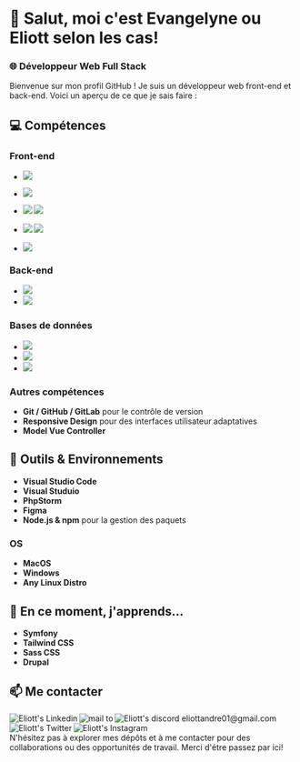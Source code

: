 # 👋 Salut, moi c'est Evangelyne ou Eliott selon les cas!

### 🌐 Développeur Web Full Stack

Bienvenue sur mon profil GitHub ! Je suis un développeur web front-end et back-end. Voici un aperçu de ce que je sais faire :

## 💻 Compétences

### Front-end

- **<img src="https://img.shields.io/badge/HTML5-E34F26?style=for-the-badge&logo=html5&logoColor=white" />**
  <br>

- **<img src="https://img.shields.io/badge/CSS3-1572B6?style=for-the-badge&logo=css3&logoColor=white" />**
  <br>

- **<img src="https://img.shields.io/badge/JavaScript-F7DF1E?style=for-the-badge&logo=javascript&logoColor=white"/> <img src="https://img.shields.io/badge/TypeScript-3077C6?style=for-the-badge&logo=TypeScript&logoColor=white"/>**
  <br>

- **<img src="https://img.shields.io/badge/Vue.JS-41B883?style=for-the-badge&logo=Vue.JS&logoColor=white"/> <img src="https://img.shields.io/badge/Vite-9D5DFD?style=for-the-badge&logo=Vite&logoColor=white"/>**
  <br>

- **<img src="https://img.shields.io/badge/bootstrap-1572B6?style=for-the-badge&logo=bootstrap&logoColor=white" />**
  <br>

### Back-end

- **<img src="https://img.shields.io/badge/PHP-ffb0c0?style=for-the-badge&logo=PHP&logoColor=white" /><br>**
- **<img src="https://img.shields.io/badge/Symfony-300e4a?style=for-the-badge&logo=Symfony&logoColor=white"/><br>**

### Bases de données

- **<img src="https://img.shields.io/badge/MySQL-00758F?style=for-the-badge&logo=MySQL&logoColor=white"/><br>**
- **<img src="https://img.shields.io/badge/PhpMyAdmin-F89C0E?style=for-the-badge&logo=PhpMyAdmin&logoColor=white"/><br>**
- **<img src="https://img.shields.io/badge/MongoDB-3FA037?style=for-the-badge&logo=MongoDB&logoColor=white"/><br>**

### Autres compétences

- **Git / GitHub / GitLab** pour le contrôle de version
- **Responsive Design** pour des interfaces utilisateur adaptatives
- **Model Vue Controller**

## 🔧 Outils & Environnements

- **Visual Studio Code**
- **Visual Studuio**
- **PhpStorm**
- **Figma**
- **Node.js & npm** pour la gestion des paquets

### OS

- **MacOS**
- **Windows**
- **Any Linux Distro**

## 🌱 En ce moment, j'apprends...

- **Symfony**
- **Tailwind CSS**
- **Sass CSS**
- **Drupal**

## 📫 Me contacter

<a href="https://www.linkedin.com/in/eliott-andré">
  <img align="left" alt="Eliott's Linkedin" src="https://img.shields.io/badge/LinkedIn-0077B5?style=for-the-badge&logo=linkedin&logoColor=white" />
</a>

<a href="mailto:eliottandre01@gmail.com">
  <img align="left" alt="mail to " src="https://img.shields.io/badge/mail-E76E29?style=for-the-badge&logo=gmail&logoColor=white" />
</a>

<a href="https://discordapp.com/users/424662360729583626">
  <img align="left" alt="Eliott's discord eliottandre01@gmail.com" src="https://img.shields.io/badge/Discord-51007A?style=for-the-badge&logo=Discord&logoColor=white" />
</a>

<a href="https://twitter.com/EliottAndre3">
  <img align="left" alt="Eliott's Twitter" src="https://img.shields.io/badge/Twitter-1DA1F2?style=for-the-badge&logo=Twitter&logoColor=white" />
</a>

<a href="https://www.instagram.com/eliott.andre/">
  <img align="left" alt="Eliott's Instagram" src="https://img.shields.io/badge/Instagram-FCAF45?style=for-the-badge&logo=Instagram&logoColor=white" />
</a>

<br></br>
N'hésitez pas à explorer mes dépôts et à me contacter pour des collaborations ou des opportunités de travail. Merci d'étre passez par ici!
